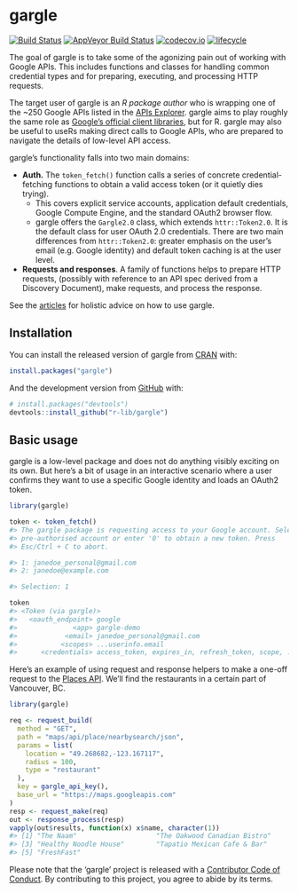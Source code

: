 
<!-- README.md is generated from README.Rmd. Please edit that file -->

# gargle

<!-- badges: start -->

[![Build
Status](https://travis-ci.org/r-lib/gargle.svg?branch=master)](https://travis-ci.org/r-lib/gargle)
[![AppVeyor Build
Status](https://ci.appveyor.com/api/projects/status/github/r-lib/gargle?branch=master&svg=true)](https://ci.appveyor.com/project/r-lib/gargle)
[![codecov.io](https://codecov.io/github/r-lib/gargle/coverage.svg?branch=master)](https://codecov.io/github/r-lib/gargle?branch=master)
[![lifecycle](https://img.shields.io/badge/lifecycle-experimental-orange.svg)](https://www.tidyverse.org/lifecycle/#experimental)
<!-- badges: end -->

The goal of gargle is to take some of the agonizing pain out of working
with Google APIs. This includes functions and classes for handling
common credential types and for preparing, executing, and processing
HTTP requests.

The target user of gargle is an *R package author* who is wrapping one
of the ~250 Google APIs listed in the [APIs
Explorer](https://developers.google.com/apis-explorer). gargle aims to
play roughly the same role as [Google’s official client
libraries](https://developers.google.com/api-client-library/), but for
R. gargle may also be useful to useRs making direct calls to Google
APIs, who are prepared to navigate the details of low-level API access.

gargle’s functionality falls into two main domains:

  - **Auth.** The `token_fetch()` function calls a series of concrete
    credential-fetching functions to obtain a valid access token (or it
    quietly dies trying).
      - This covers explicit service accounts, application default
        credentials, Google Compute Engine, and the standard OAuth2
        browser flow.
      - gargle offers the `Gargle2.0` class, which extends
        `httr::Token2.0`. It is the default class for user OAuth 2.0
        credentials. There are two main differences from
        `httr::Token2.0`: greater emphasis on the user’s email
        (e.g. Google identity) and default token caching is at the user
        level.
  - **Requests and responses**. A family of functions helps to prepare
    HTTP requests, (possibly with reference to an API spec derived from
    a Discovery Document), make requests, and process the response.

See the [articles](https://gargle.r-lib.org/articles/) for holistic
advice on how to use gargle.

## Installation

You can install the released version of gargle from
[CRAN](https://CRAN.R-project.org) with:

``` r
install.packages("gargle")
```

And the development version from [GitHub](https://github.com/) with:

``` r
# install.packages("devtools")
devtools::install_github("r-lib/gargle")
```

## Basic usage

gargle is a low-level package and does not do anything visibly exciting
on its own. But here’s a bit of usage in an interactive scenario where a
user confirms they want to use a specific Google identity and loads an
OAuth2 token.

``` r
library(gargle)

token <- token_fetch()
#> The gargle package is requesting access to your Google account. Select a
#> pre-authorised account or enter '0' to obtain a new token. Press
#> Esc/Ctrl + C to abort.

#> 1: janedoe_personal@gmail.com
#> 2: janedoe@example.com

#> Selection: 1

token
#> <Token (via gargle)>
#>   <oauth_endpoint> google
#>              <app> gargle-demo
#>            <email> janedoe_personal@gmail.com
#>           <scopes> ...userinfo.email
#>      <credentials> access_token, expires_in, refresh_token, scope, ...
```

Here’s an example of using request and response helpers to make a
one-off request to the [Places
API](https://developers.google.com/places/web-service/intro). We’ll find
the restaurants in a certain part of Vancouver, BC.

``` r
library(gargle)

req <- request_build(
  method = "GET",
  path = "maps/api/place/nearbysearch/json",
  params = list(
    location = "49.268682,-123.167117",
    radius = 100,
    type = "restaurant"
  ),
  key = gargle_api_key(),
  base_url = "https://maps.googleapis.com"
)
resp <- request_make(req)
out <- response_process(resp)
vapply(out$results, function(x) x$name, character(1))
#> [1] "The Naam"                    "The Oakwood Canadian Bistro"
#> [3] "Healthy Noodle House"        "Tapatio Mexican Cafe & Bar" 
#> [5] "FreshFast"
```

Please note that the ‘gargle’ project is released with a [Contributor
Code of Conduct](.github/CODE_OF_CONDUCT.md). By contributing to this
project, you agree to abide by its terms.
